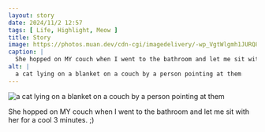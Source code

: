 ```yaml
---
layout: story
date: 2024/11/2 12:57
tags: [ Life, Highlight, Meow ]
title: Story
image: https://photos.muan.dev/cdn-cgi/imagedelivery/-wp_VgtWlgmh1JURQ8t1mg/f837db3a-5aa7-454b-2568-cace6fefd000/public
caption: |
  She hopped on MY couch when I went to the bathroom and let me sit with her for a cool 3 minutes. ;)
alt: |
  a cat lying on a blanket on a couch by a person pointing at them
---
```


![a cat lying on a blanket on a couch by a person pointing at them](https://photos.muan.dev/cdn-cgi/imagedelivery/-wp_VgtWlgmh1JURQ8t1mg/f837db3a-5aa7-454b-2568-cace6fefd000/public)

She hopped on MY couch when I went to the bathroom and let me sit with her for a cool 3 minutes. ;)
